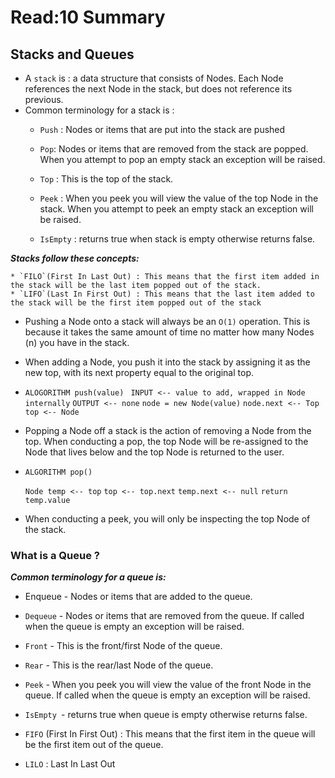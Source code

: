 # Read:10 Summary
## Stacks and Queues
* A `stack` is :  a data structure that consists of Nodes. Each Node references the next Node in the stack, but does not reference its previous.
* Common terminology for a stack is : 
  * `Push` : Nodes or items that are put into the stack are pushed

  * `Pop`: Nodes or items that are removed from the stack are popped. When you attempt to pop an empty stack an exception will be raised.

  * `Top` :  This is the top of the stack.

  * `Peek` : When you peek you will view the value of the top Node in the stack. When you attempt to peek an empty stack an exception will be raised.

  * `IsEmpty` : returns true when stack is empty otherwise returns false.
  
 
 ***Stacks follow these concepts:***
  
    * `FILO`(First In Last Out) : This means that the first item added in the stack will be the last item popped out of the stack.
    * `LIFO`(Last In First Out) : This means that the last item added to the stack will be the first item popped out of the stack
    
* Pushing a Node onto a stack will always be an `O(1)` operation. This is because it takes the same amount of time no matter how many
   Nodes (n) you have in the stack.
* When adding a Node, you push it into the stack by assigning it as the new top, with its next property equal to the original top.
* `ALOGORITHM push(value)`
` INPUT <-- value to add, wrapped in Node internally`
`OUTPUT <-- none`
   `node = new Node(value)`
   `node.next <-- Top`
  `top <-- Node`
* Popping a Node off a stack is the action of removing a Node from the top. When conducting a pop, the top Node will be re-assigned to the Node that 
lives below and the top Node is returned to the user.
* `ALGORITHM pop()`

   `Node temp <-- top`
   `top <-- top.next`
   `temp.next <-- null`
    `return temp.value`
* When conducting a peek, you will only be inspecting the top Node of the stack.
### What is a Queue ?
***Common terminology for a queue is:***
  * Enqueue - Nodes or items that are added to the queue.

  * `Dequeue` - Nodes or items that are removed from the queue. If called when the queue is empty an exception will be raised.

  * `Front` - This is the front/first Node of the queue.

  * `Rear` - This is the rear/last Node of the queue.

  * `Peek` - When you peek you will view the value of the front Node in the queue. If called when the queue is empty an exception will be raised.

  * `IsEmpty `- returns true when queue is empty otherwise returns false.

* `FIFO` (First In First Out) : This means that the first item in the queue will be the first item out of the queue.
* `LILO` : Last In Last Out

  








    



